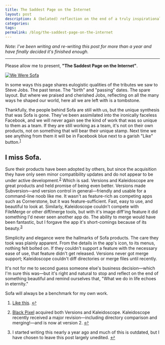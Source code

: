 ```yaml
---
title: The Saddest Page on the Internet
layout: post
description: A (belated) reflection on the end of a truly inspirational company.
categories: 
tags: 
permalink: /blog/the-saddest-page-on-the-internet
---
```


*Note: I've been writing and re-writing this post for more than a year and have finally decided it's finished enough.*

---

Please allow me to present, **"The Saddest Page on the Internet"**.

<a href="http://madebysofa.com" target="_blank"><img src="/img/blog/2013/02/We Were Sofa.png" alt="We Were Sofa"></a>

In some ways this page shares eulogistic qualities of the tributes we saw to Steve Jobs. The past tense. The "birth" and "passing" dates. The spare layout. But where we praised and cherished Jobs, reflecting on all the many ways he shaped our world, here all we are left with is a tombstone.

Thankfully, the people behind Sofa are still with us, but the unique synthesis that was Sofa is gone. They've been assimilated into the ironically faceless Facebook, and we will never again see the kind of work that was so unique to them as a team. If they are still working as a team, it's not on their own products, not on something that will bear their unique stamp. Next time we see anything from them it will be in Facebook blue next to a garish "Like" button.<sup id="fnr1">[1]</sup>

## I miss Sofa.

Sure their products have been adopted by others, but since the acquisition they have only seen minor compatibility updates and do not appear to be under active development.<sup id="fnr2">[2]</sup> Which is sad. Versions and Kaleidoscope are great products and held promise of being even better. Versions made Subversion—and version control in general—friendly and usable for a command-line noob like me. It wasn't as feature-rich as competing apps such as Cornerstone, but it was feature-sufficient. Fast, easy to use, and beautiful to look at. Similarly, Kaleidoscope couldn't compete with FileMerge or other diff/merge tools, but with it's image diff'ing feature it did something I'd never seen another app do. The ability to merge would have been fantastic, but I forgave the app it's short-comings because of its beauty.<sup id="fnr3">[3]</sup>

Simplicity and elegance were the hallmarks of Sofa products. The care they took was plainly apparent. From the details in the app's icon, to its menus, nothing felt bolted on. If they couldn't support a feature with the necessary ease of use, that feature didn't get released. Versions never got merge support; Kaleidoscope couldn't diff directories or merge files until recently.

It's not for me to second guess someone else's business decision—which I'm sure this was—but it's right and natural to stop and reflect on the end of something beautiful and remind ourselves that, "What we do in life echoes in eternity." 

Sofa will always be a benchmark for my own work.




<div class="footnotes">
<ol>
<li id="fn1">
<p><a href="http://www.madebysofa.com/archive/blog/facebook-acquires-sofa/" target="_blank">Like this</a>. <a href="#fnr1"  class="footnoteBackLink"  title="Jump back to footnote 1 in the text.">&#8617;</a></p>
</li>
<li id="fn2">
<p><a href="http://www.blackpixel.com/" target="_blank">Black Pixel</a> acquired both Versions and Kaleidoscope. Kaleidoscope recently received a major revision—including directory comparison and merging!—and is now at version 2.  <a href="#fnr2"  class="footnoteBackLink"  title="Jump back to footnote 2 in the text.">&#8617;</a></p>
</li>
<li id="fn3">
<p>I started writing this nearly a year ago and much of this is outdated, but I have chosen to leave this post largely unedited. <a href="#fnr3"  class="footnoteBackLink"  title="Jump back to footnote 3 in the text.">&#8617;</a></p>
</li>
</ol>
</div>

[1]: #fn1
[2]: #fn2
[3]: #fn3